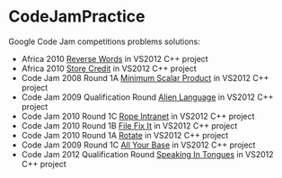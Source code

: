 CodeJamPractice
===============

Google Code Jam competitions problems solutions:

* Africa 2010 [Reverse Words](http://code.google.com/codejam/contest/351101/dashboard#s=p1) in VS2012 C++ project
* Africa 2010 [Store Credit](http://code.google.com/codejam/contest/351101/dashboard#s=p0) in VS2012 C++ project
* Code Jam 2008 Round 1A [Minimum Scalar Product](http://code.google.com/codejam/contest/32016/dashboard#s=p0) in VS2012 C++ project
* Code Jam 2009 Qualification Round [Alien Language](http://code.google.com/codejam/contest/90101/dashboard#s=p0) in VS2012 C++ project
* Code Jam 2010 Round 1C [Rope Intranet](http://code.google.com/codejam/contest/619102/dashboard#s=p0) in VS2012 C++ project
* Code Jam 2010 Round 1B [File Fix It](http://code.google.com/codejam/contest/635101/dashboard#s=p0) in VS2012 C++ project
* Code Jam 2010 Round 1A [Rotate](http://code.google.com/codejam/contest/544101/dashboard#s=p0) in VS2012 C++ project
* Code Jam 2009 Round 1C [All Your Base](http://code.google.com/codejam/contest/189252/dashboard#s=p0) in VS2012 C++ project
* Code Jam 2012 Qualification Round [Speaking In Tongues](https://code.google.com/codejam/contest/1460488/dashboard#s=p0) in VS2012 C++ project
